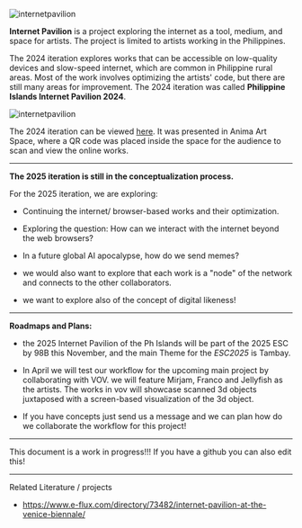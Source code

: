 ![internetpavilion](https://streetkonect.com/storage/internetpavilion/2025/logo.png)

**Internet Pavilion** is a project exploring the internet as a tool, medium, and space for artists. The project is limited to artists working in the Philippines.

The 2024 iteration explores works that can be accessible on low-quality devices and slow-speed internet, which are common in Philippine rural areas. Most of the work involves optimizing the artists' code, but there are still many areas for improvement. The 2024 iteration was called **Philippine Islands Internet Pavilion 2024**.

![internetpavilion](https://streetkonect.com/storage/internetpavilion/2025/2024.jpg)

The 2024 iteration can be viewed [here](https://internetpavilion2024.web.app/). It was presented in Anima Art Space, where a QR code was placed inside the space for the audience to scan and view the online works.

-------------------------------------------------------------------------

**The 2025 iteration is still in the conceptualization process.**

For the 2025 iteration, we are exploring:

- Continuing the internet/ browser-based works and their optimization.

- Exploring the question: How can we interact with the internet beyond the web browsers?

- In a future global AI apocalypse, how do we send memes?

- we would also want to explore that each work is a "node" of the network and connects to the other collaborators.

- we want to explore also of the concept of digital likeness! 

---------------------------------------------------------------------
**Roadmaps and Plans:**

- the 2025 Internet Pavilion of the Ph Islands will be part of the 2025 ESC by 98B this November, and the main Theme for the *ESC2025* is Tambay. 

- In April we will test our workflow for the upcoming main project by collaborating with VOV. we will feature Mirjam, Franco and Jellyfish as the artists. The works in vov will showcase scanned 3d objects juxtaposed with a screen-based visualization of the 3d object.

- If you have concepts just send us a message and we can plan how do we collaborate the workflow for this project!

--------------------------------------------------------------------------

This document is a work in progress!!! 
If you have a github you can also edit this!

-------------------------------------

Related Literature / projects

- https://www.e-flux.com/directory/73482/internet-pavilion-at-the-venice-biennale/





